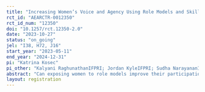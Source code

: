 ```yaml
---
title: "Increasing Women’s Voice and Agency Using Role Models and Skills Training: Experimental Evidence from the MNREGA Program in Odisha, India"
rct_id: "AEARCTR-0012350"
rct_id_num: "12350"
doi: "10.1257/rct.12350-2.0"
date: "2023-10-27"
status: "on_going"
jel: "I38, H72, J16"
start_year: "2023-05-11"
end_year: "2024-12-31"
pi: "Katrina Kosec"
pi_other: "Kalyani RaghunathanIFPRI; Jordan KyleIFPRI; Sudha NarayananIFPRI"
abstract: "Can exposing women to role models improve their participation in community decision-making and their perceived voice and agency beyond the household? And can additionally providing skills training on identifying policy priorities, setting goals, and speaking in public bolster any effects? We consider these research questions in the eastern Indian state of Odisha in the context of the Mahatma Gandhi National Rural Employment Guarantee Act (MGNREGA) program, in which citizens are invited to request individual and community assets to be constructed by the program via a participatory process. Across 94 communities in 4 districts, we will gather 1400 groups of 4--6 women each. We have three study arms. All groups will receive an  information leaflet containing details on the formal processes for demanding assets under  MGNREGA. In the placebo group, women will then watch a 15-minute video unrelated to our study and discuss the video with their group. Treatment group 1 (T1) will receive an aspirations treatment; women will watch a 15-20-minute inspirational video about how women in Odisha have successfully participated in MGNREGA asset selection and discuss the video with their group. Treatment group 2 (T2) will receive T1 plus an additional approximately 1.5 hour skills training; specifically, they will receive a new training curriculum called "Planning for Voice,'' focused on conferring the skills needed to express demands for MGNREGA assets in community planning processes. This skills training includes opportunities for role play and public speaking practice around asset demands. Importantly, the recruitment script will be the same for all study groups and facilitators will not share any information about the training they are to receive with women before recruiting them. We will analyze the impacts of each of T1 and T2 relative to the placebo as well as the impacts of T2 relative to T1."
layout: registration
---
```


